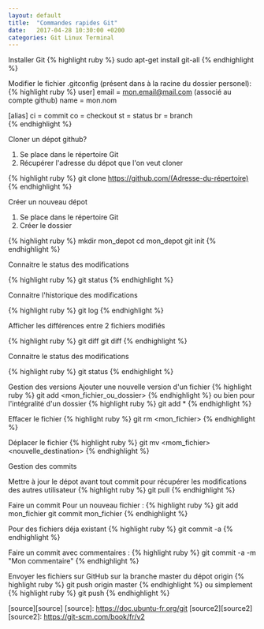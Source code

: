 ```yaml
---
layout: default
title:  "Commandes rapides Git"
date:   2017-04-28 10:30:00 +0200
categories: Git Linux Terminal 
---
```


Installer Git
{% highlight ruby %}
sudo apt-get install git-all
{% endhighlight %}

Modifier le fichier .gitconfig (présent dans à la racine du dossier personel):
{% highlight ruby %}
user] 
    email = mon.email@mail.com (associé au compte github)
    name = mon.nom 

 [alias] 
    ci = commit 
    co = checkout 
    st = status 
    br = branch  
{% endhighlight %}


Cloner un dépot github?

1. Se place dans le répertoire Git
2. Récupérer l'adresse du dépot que l'on veut cloner

{% highlight ruby %}
git clone https://github.com/(Adresse-du-répertoire)
{% endhighlight %}


Créer un nouveau dépot

1. Se place dans le répertoire Git
2. Créer le dossier

{% highlight ruby %}
mkdir mon_depot
cd mon_depot
git init
{% endhighlight %}




Connaitre le status des modifications

{% highlight ruby %}
git status
{% endhighlight %}

Connaitre l'historique des modifications

{% highlight ruby %}
git log
{% endhighlight %}


Afficher les différences entre 2 fichiers modifiés

{% highlight ruby %}
git diff
git diff <commit1> <commit2>
{% endhighlight %}

Connaitre le status des modifications

{% highlight ruby %}
git status
{% endhighlight %}

Gestion des versions
Ajouter une nouvelle version d'un fichier
{% highlight ruby %}
git add <mon_fichier_ou_dossier>
{% endhighlight %}
ou bien pour l'intégralité d'un dossier
{% highlight ruby %}
git add *
{% endhighlight %}

Effacer le fichier
{% highlight ruby %}
git rm <mon_fichier>
{% endhighlight %}


Déplacer le fichier
{% highlight ruby %}
git mv <mom_fichier> <nouvelle_destination>
{% endhighlight %}

Gestion des commits

Mettre à jour le dépot avant tout commit pour récupérer les modifications des autres utilisateur
{% highlight ruby %}
git pull
{% endhighlight %}

Faire un commit
Pour un nouveau fichier :
{% highlight ruby %}
git add mon_fichier
git commit mon_fichier
{% endhighlight %}


Pour des fichiers déja existant
{% highlight ruby %}
git commit -a
{% endhighlight %}


Faire un commit avec commentaires :
{% highlight ruby %}
git commit -a -m "Mon commentaire"
{% endhighlight %}

Envoyer les fichiers sur GitHub sur la branche master du dépot origin
{% highlight ruby %}
git push origin master
{% endhighlight %}
ou simplement
{% highlight ruby %}
git push 
{% endhighlight %}




[source][source]
[source]: https://doc.ubuntu-fr.org/git
[source2][source2]
[source2]: https://git-scm.com/book/fr/v2

